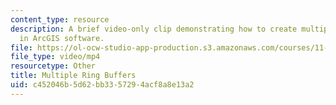 ```yaml
---
content_type: resource
description: A brief video-only clip demonstrating how to create multiple ring buffers
  in ArcGIS software.
file: https://ol-ocw-studio-app-production.s3.amazonaws.com/courses/11-205-introduction-to-spatial-analysis-fall-2019/c452046b5d62bb3357294acf8a8e13a2_MIT11_205F19_multiple_ring_buffers.mp4
file_type: video/mp4
resourcetype: Other
title: Multiple Ring Buffers
uid: c452046b-5d62-bb33-5729-4acf8a8e13a2
---
```

